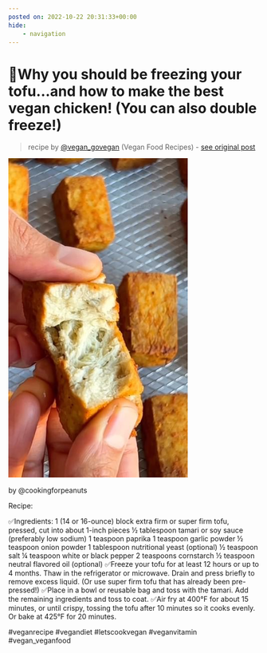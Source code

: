 ```yaml
---
posted on: 2022-10-22 20:31:33+00:00
hide:
    - navigation
---
```


# 🥶Why you should be freezing your tofu…and how to make the best vegan chicken! (You can also double freeze!)  

> recipe by [@vegan_govegan](https://www.instagram.com/vegan_govegan/) 
(Vegan Food Recipes) - [see original post](https://instagram.com/p/CkB4uNfKZoW)

![](../img/vegan_govegan_22-10-2022_2010.png)


by @cookingforpeanuts 

Recipe:

✅Ingredients:
1 (14 or 16-ounce) block extra firm or super firm tofu, pressed, cut into about 1-inch pieces 
½ tablespoon tamari or soy sauce (preferably low sodium)
1 teaspoon paprika
1 teaspoon garlic powder
½ teaspoon onion powder
1 tablespoon nutritional yeast (optional)
½ teaspoon salt
¼ teaspoon white or black pepper
2 teaspoons cornstarch
½ teaspoon neutral flavored oil (optional)
✅Freeze your tofu for at least 12 hours or up to 4 months. Thaw in the refrigerator or microwave. Drain and press briefly to remove excess liquid. (Or use super firm tofu that has already been pre-pressed!)
✅Place in a bowl or reusable bag and toss with the tamari. Add the remaining ingredients and toss to coat. 
✅Air fry at 400°F for about 15 minutes, or until crispy, tossing the tofu after 10 minutes so it cooks evenly. Or bake at 425°F for 20 minutes.

\#veganrecipe \#vegandiet \#letscookvegan \#veganvitamin \#vegan_veganfood 